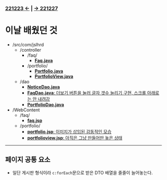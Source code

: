 ### [221223 ←](/221205-_JSP/22-12/221223/) | [→ 221227](/221205-_JSP/22-12/221227/)

# 이날 배웠던 것

- /src/com/jslhrd
    - /controller
        - /faq/
            - [**Faq.java**](/221205-_JSP/22-12/221226/jslhrdServlet/src/com/jslhrd/controller/faq/Faq.java)
        - /portfolio/
            - [**Portfolio.java**](/221205-_JSP/22-12/221226/jslhrdServlet/src/com/jslhrd/controller/portfolio/Portfolio.java)
            - [**PortfolioView.java**](/221205-_JSP/22-12/221226/jslhrdServlet/src/com/jslhrd/controller/portfolio/PorfolioView.java)
    - /dao
        - [**NoticeDao.java**](/221205-_JSP/22-12/221226/jslhrdServlet/src/com/jslhrd/dao/NoticeDao.java)
        - [**FaqDao.java**: 더보기 버튼을 눌러 글자 갯수 늘리기 구현, 스크롤 아래로는 안 내려감](/221205-_JSP/22-12/221226/jslhrdServlet/src/com/jslhrd/dao/FaqDao.java)
        - [**PortfolioDao.java**](/221205-_JSP/22-12/221226/jslhrdServlet/src/com/jslhrd/dao/PortfolioDao.java)
- /WebContent
    - /faq/
        - [**faq.jsp**](/221205-_JSP/22-12/221226/jslhrdServlet/WebContent/faq/faq.jsp)
    - /portfolio/
        - [**portfolio.jsp**: 이미지가 삽입된 감동적인 모습](/221205-_JSP/22-12/221226/jslhrdServlet/WebContent/portfolio/portfolio.jsp)
        - [**portfolioview.jsp**: 아직은 그냥 만들어만 놓은 상태](/221205-_JSP/22-12/221226/jslhrdServlet/WebContent/portfolio/portfolioview.jsp)

---

## 페이지 공통 요소

- 일단 게시판 형식이라 `c:forEach`문으로 받은 DTO 배열을 줄줄이 늘어놓는다.